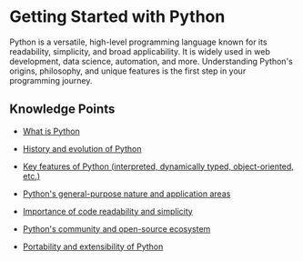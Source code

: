 # Getting Started with Python

Python is a versatile, high-level programming language known for its readability, simplicity, and broad applicability. It is widely used in web development, data science, automation, and more. Understanding Python's origins, philosophy, and unique features is the first step in your programming journey.

## Knowledge Points

- [What is Python](What%20is%20Python.md)
- [History and evolution of Python](History%20and%20evolution%20of%20Python.md)
- [Key features of Python (interpreted, dynamically typed, object-oriented, etc.)](Key%20features%20of%20Python%20(interpreted,%20dynamically%20typed,%20object-oriented,%20etc.).md)
- [Python's general-purpose nature and application areas](Python's%20general-purpose%20nature%20and%20application%20areas.md)

- [Importance of code readability and simplicity](Importance%20of%20code%20readability%20and%20simplicity.md)
- [Python's community and open-source ecosystem](Python\'s%20community%20and%20open-source%20ecosystem.md)
- [Portability and extensibility of Python](Portability%20and%20extensibility%20of%20Python.md)
